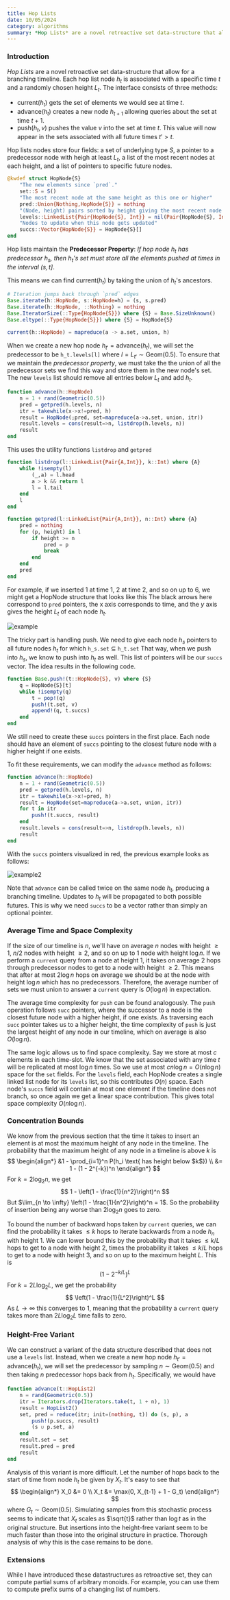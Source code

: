 ```yaml
---
title: Hop Lists
date: 10/05/2024
category: algorithms
summary: *Hop Lists* are a novel retroactive set data-structure that allow for a branching timeline.
---
```


### Introduction

*Hop Lists* are a novel retroactive set data-structure that allow for a branching timeline. Each hop list node $h_t$ is associated with a specific time $t$ and a randomly chosen height $L_t$. The interface consists of three methods:

- $\text{current}(h_t)$ gets the set of elements we would see at time $t$.
- $\text{advance}(h_t)$ creates a new node $h_{t+1}$ allowing queries about the set at time $t+1$.
- $\text{push}(h_t, v)$ pushes the value $v$ into the set at time $t$. This value will now appear in the sets associated with all future times $t' >t$.

Hop lists nodes store four fields: a set of underlying type $S$, a pointer to a predecessor node with heigh at least $L_t$, a list of the most recent nodes at each height, and a list of pointers to specific future nodes.

```julia
@kwdef struct HopNode{S}
    "The new elements since `pred`."
    set::S = S()
    "The most recent node at the same height as this one or higher"
    pred::Union{Nothing,HopNode{S}} = nothing
    "(Node, height) pairs sorted by height giving the most recent node at that height"
    levels::LinkedList{Pair{HopNode{S}, Int}} = nil(Pair{HopNode{S}, Int})
    "Nodes to update when this node gets updated"
    succs::Vector{HopNode{S}} = HopNode{S}[]
end
```

Hop lists maintain the **Predecessor Property**:
*If hop node $h_t$ has predecessor $h_s$, then $h_t$'s set must store all the elements pushed at times in the interval $(s, t]$*.

This means we can find $\text{current}(h_t)$ by taking the union of $h_t$'s ancestors.

```julia
# Iteration jumps back through `pred` edges
Base.iterate(h::HopNode, s::HopNode=h) = (s, s.pred)
Base.iterate(h::HopNode, ::Nothing) = nothing
Base.IteratorSize(::Type{HopNode{S}}) where {S} = Base.SizeUnknown()
Base.eltype(::Type{HopNode{S}}) where {S} = HopNode{S}

current(h::HopNode) = mapreduce(a -> a.set, union, h)
```

When we create a new hop node $h_{t'} = \text{advance}(h_t)$, we will set the predecessor to be `h_t.levels[l]` where $l = L_{t'} \sim \text{Geom}(0.5)$. To ensure that we maintain the *predecessor property*, we must take the the union of all the predecessor sets we find this way and store them in the new node's set. The new `levels` list should remove all entries below $L_t$ and add $h_t$.

```julia
function advance(h::HopNode)
    n = 1 + rand(Geometric(0.5))
    pred = getpred(h.levels, n)
    itr = takewhile(x->x!=pred, h)
    result = HopNode(;pred, set=mapreduce(a->a.set, union, itr))
    result.levels = cons(result=>n, listdrop(h.levels, n))
    result
end
```

This uses the utility functions `listdrop` and `getpred`

```julia
function listdrop(l::LinkedList{Pair{A,Int}}, k::Int) where {A}
    while !isempty(l)
        (_,a) = l.head
        a > k && return l
        l = l.tail
    end
    l
end

function getpred(l::LinkedList{Pair{A,Int}}, n::Int) where {A}
    pred = nothing
    for (p, height) in l
        if height >= n
            pred = p
            break
        end
    end
    pred
end
```

For example, if we inserted 1 at time 1, 2 at time 2, and so on up to 6, we might get a HopNode structure that looks like this The black arrows here correspond to `pred` pointers, the x axis corresponds to time, and the $y$ axis gives the height $L_t$ of each node $h_t$.

![example]({attach}/Hop-Lists_files/hoplist_example.png)

The tricky part is handling $\text{push}$. We need to give each node $h_s$ pointers to all future nodes $h_t$ for which `h_s.set` $\subseteq$ `h_t.set` That way, when we push into $h_s$, we know to push into $h_t$ as well. This list of pointers will be our `succs` vector. The idea results in the following code.

```julia
function Base.push!(t::HopNode{S}, v) where {S}
    q = HopNode{S}[t]
    while !isempty(q)
        t = pop!(q)
        push!(t.set, v)
        append!(q, t.succs)
    end
end
```
We still need to create these `succs` pointers in the first place. Each node should have an element of `succs` pointing to the closest future node with a higher height if one exists.

To fit these requirements, we can modify the `advance` method as follows:

```julia
function advance(h::HopNode)
    n = 1 + rand(Geometric(0.5))
    pred = getpred(h.levels, n)
    itr = takewhile(x->x!=pred, h)
    result = HopNode(set=mapreduce(a->a.set, union, itr))
    for t in itr
        push!(t.succs, result)
    end
    result.levels = cons(result=>n, listdrop(h.levels, n))
    result
end
```

With the `succs` pointers visualized in red, the previous example looks as follows:

![example2]({attach}Hop-Lists_files/hoplist_example_2.png)

Note that `advance` can be called twice on the same node $h_t$, producing a branching timeline. Updates to $h_t$ will be propagated to both possible futures. This is why we need `succs` to be a vector rather than simply an optional pointer.

### Average Time and Space Complexity

If the size of our timeline is $n$, we'll have on average $n$ nodes with height $\geq 1$, $n/2$ nodes with height $\geq 2$, and so on up to $1$ node with height $\log n$. If we perform a `current` query from a node at height $1$, it takes on average $2$ hops through predecessor nodes to get to a node with height $\geq 2$. This means that after at most $2 \log n$ hops on average we should be at the node with height $\log n$ which has no predecessors. Therefore, the average number of sets we must union to answer a `current` query is $O(\log n)$ in expectation.

The average time complexity for `push` can be found analogously. The `push` operation follows `succ` pointers, where the  successor to a node is the closest future node with a higher height, if one exists. As traversing each `succ` pointer takes us to a higher height, the time complexity of `push` is just the largest height of any node in our timeline, which on average is also $O(\log n)$.

The same logic allows us to find space complexity. Say we store at most $c$ elements in each time-slot. We know that the set associated with any time $t$ will be replicated at most $\log n$ times. So we use at most $cn \log n = O(n \log n)$ space for the `set` fields. For the `levels` field, each HopNode creates a single linked list node for its `levels` list, so this contributes $O(n)$ space. Each node's `succs` field will contain at most one element if the timeline does not branch, so once again we get a linear space contribution. This gives total space complexity $O(n \log n)$.

### Concentration Bounds

We know from the previous section that the time it takes to insert an element is at most the maximum height of any node in the timeline. The probability that the maximum height of any node in a timeline is above $k$ is
$$
\begin{align*}
&1 - \prod_{i=1}^n P(h_i \text{ has height below $k$}) \\
&= 1 - (1 - 2^{-k})^n
\end{align*}
$$
For $k=2\log_2 n$, we get
$$
1 - \left(1 - \frac{1}{n^2}\right)^n
$$
But $\lim_{n \to \infty} \left(1 - \frac{1}{n^2}\right)^n = 1$. So the probability of insertion being any worse than $2\log_2 n$ goes to zero.



To bound the number of backward hops taken by `current` queries, we can find the probability it takes $\leq k$ hops to iterate backwards from a node $h_n$ with height $1$. We can lower bound this by the probability that it takes $\leq k/L$ hops to get to a node with height 2, times the probability it takes $\leq k/L$ hops to get to a node with height 3, and so on up to the maximum height $L$. This is
$$
(1 - 2^{-k/L})^L
$$
For $k = 2L\log_2 L$, we get the probability
$$
\left(1 - \frac{1}{L^2}\right)^L
$$
As $L \to \infty$ this converges to $1$, meaning that the probability a `current` query takes more than $2 L \log_2L$ time falls to zero.



### Height-Free Variant

We can construct a variant of the data structure described that does not use a `levels` list. Instead, when we create a new hop node $h_{t'} = \text{advance}(h_t)$, we will set the predecessor by sampling $n \sim \text{Geom}(0.5)$ and then taking $n$ predecessor hops back from $h_t$. Specifically, we would have

```julia
function advance(t::HopList2)
    n = rand(Geometric(0.5))
    itr = Iterators.drop(Iterators.take(t, 1 + n), 1)
    result = HopList2()
    set, pred = reduce(itr; init=(nothing, t)) do (s, p), a
        push!(p.succs, result)
        (s ∪ p.set, a)
    end
    result.set = set
    result.pred = pred
    result
end
```

Analysis of this variant is more difficult. Let the number of hops back to the start of time from node $h_t$ be given by $X_t$. It's easy to see that
$$
\begin{align*}
X_0 &= 0 \\
X_t &= \max(0, X_{t-1} + 1 - G_t)
\end{align*}
$$
where $G_t \sim \text{Geom}(0.5)$. Simulating samples from this stochastic process seems to indicate that $X_t$ scales as $\sqrt{t}$ rather than $\log t$ as in the original structure. But insertions into the height-free variant seem to be much faster than those into the original structure in practice. Thorough analysis of why this is the case remains to be done.



### Extensions

While I have introduced these datastructures as retroactive set, they can compute partial sums of arbitrary monoids. For example, you can use them to compute prefix sums of a changing list of numbers.
